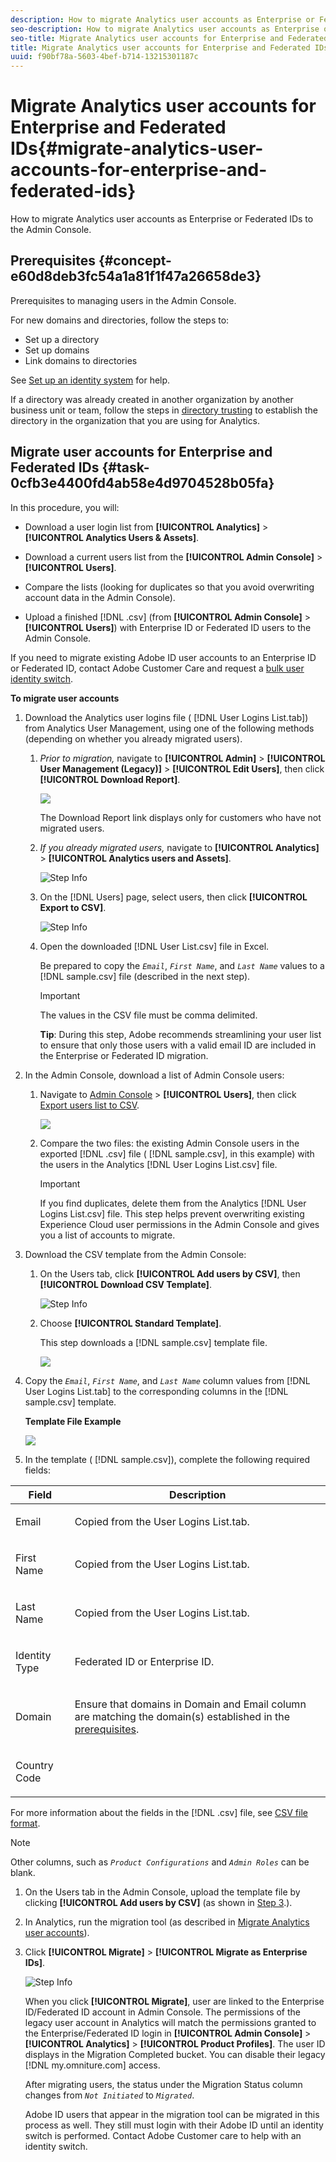 ```yaml
---
description: How to migrate Analytics user accounts as Enterprise or Federated IDs to the Admin Console.
seo-description: How to migrate Analytics user accounts as Enterprise or Federated IDs to the Admin Console.
seo-title: Migrate Analytics user accounts for Enterprise and Federated IDs
title: Migrate Analytics user accounts for Enterprise and Federated IDs
uuid: f90bf78a-5603-4bef-b714-13215301187c
---
```


# Migrate Analytics user accounts for Enterprise and Federated IDs{#migrate-analytics-user-accounts-for-enterprise-and-federated-ids}

How to migrate Analytics user accounts as Enterprise or Federated IDs to the Admin Console.

## Prerequisites {#concept-e60d8deb3fc54a1a81f1f47a26658de3}

Prerequisites to managing users in the Admin Console. 

For new domains and directories, follow the steps to:

* Set up a directory 
* Set up domains 
* Link domains to directories

See [Set up an identity system](https://helpx.adobe.com/enterprise/using/set-up-identity.html) for help.

If a directory was already created in another organization by another business unit or team, follow the steps in [directory trusting](https://helpx.adobe.com/enterprise/using/set-up-identity.html#Directorytrusting) to establish the directory in the organization that you are using for Analytics. 

## Migrate user accounts for Enterprise and Federated IDs {#task-0cfb3e4400fd4ab58e4d9704528b05fa}

In this procedure, you will:

* Download a user login list from **[!UICONTROL Analytics]** > **[!UICONTROL Analytics Users & Assets]**. 

* Download a current users list from the **[!UICONTROL Admin Console]** > **[!UICONTROL Users]**. 

* Compare the lists (looking for duplicates so that you avoid overwriting account data in the Admin Console). 
* Upload a finished [!DNL .csv] (from **[!UICONTROL Admin Console]** > **[!UICONTROL Users]**) with Enterprise ID or Federated ID users to the Admin Console.

If you need to migrate existing Adobe ID user accounts to an Enterprise ID or Federated ID, contact Adobe Customer Care and request a [bulk user identity switch](https://helpx.adobe.com/enterprise/using/bulk-operations.html).

**To migrate user accounts** 

1. Download the Analytics user logins file ( [!DNL User Logins List.tab]) from Analytics User Management, using one of the following methods (depending on whether you already migrated users).
   1. *Prior to migration,* navigate to **[!UICONTROL Admin]** > **[!UICONTROL User Management (Legacy)]** > **[!UICONTROL Edit Users]**, then click **[!UICONTROL Download Report]**.
   
      ![](assets/download-report.png)

      The Download Report link displays only for customers who have not migrated users. 
   
   1. *If you already migrated users,* navigate to **[!UICONTROL Analytics]** > **[!UICONTROL Analytics users and Assets]**.
   
      ![Step Info](assets/admin-analytics-users-assets.png)

   1. On the [!DNL Users] page, select users, then click **[!UICONTROL Export to CSV]**.
   
      ![Step Info](assets/export-csv-migrate.png)

   1. Open the downloaded [!DNL User List.csv] file in Excel.
   
      Be prepared to copy the *`Email`*, *`First Name`*, and *`Last Name`* values to a [!DNL sample.csv] file (described in the next step).

      >[!IMPORTANT]
      >
      >The values in the CSV file must be comma delimited.

      **Tip**: During this step, Adobe recommends streamlining your user list to ensure that only those users with a valid email ID are included in the Enterprise or Federated ID migration. 
   
1. In the Admin Console, download a list of Admin Console users:

   1. Navigate to [Admin Console](http://adminconsole.adobe.html/#) > **[!UICONTROL Users]**, then click [Export users list to CSV](https://helpx.adobe.com/enterprise/using/users.html).
   
      ![](assets/export-csv.png)

   1. Compare the two files: the existing Admin Console users in the exported [!DNL .csv] file ( [!DNL sample.csv], in this example) with the users in the Analytics [!DNL User Logins List.csv] file.

      >[!IMPORTANT]
      >
      >If you find duplicates, delete them from the Analytics [!DNL User Logins List.csv] file. This step helps prevent overwriting existing Experience Cloud user permissions in the Admin Console and gives you a list of accounts to migrate.

1. Download the CSV template from the Admin Console:
   1. On the Users tab, click **[!UICONTROL Add users by CSV]**, then **[!UICONTROL Download CSV Template]**.
   
      ![Step Info](assets/add-users-csv.png)

   1. Choose **[!UICONTROL Standard Template]**.
   
      This step downloads a [!DNL sample.csv] template file.

      ![](assets/download-csv-template.png)

1. Copy the *`Email`*, *`First Name`*, and *`Last Name`* column values from [!DNL User Logins List.tab] to the corresponding columns in the [!DNL sample.csv] template.

   **Template File Example**

   ![](assets/sample.png)

1. In the template ( [!DNL sample.csv]), complete the following required fields:

<table id="table_1B5EEFDB5BD8436EB760BE5FFAB1CF02"> 
 <thead> 
  <tr> 
   <th colname="col1" class="entry"> Field </th> 
   <th colname="col2" class="entry"> Description </th> 
  </tr>
 </thead>
 <tbody> 
  <tr> 
   <td colname="col1"> <p>Email </p> </td> 
   <td colname="col2"> <p>Copied from the <span class="filepath"> User Logins List.tab</span>. </p> </td> 
  </tr> 
  <tr> 
   <td colname="col1"> <p>First Name </p> </td> 
   <td colname="col2"> <p>Copied from the <span class="filepath"> User Logins List.tab</span>. </p> </td> 
  </tr> 
  <tr> 
   <td colname="col1"> <p>Last Name </p> </td> 
   <td colname="col2"> <p>Copied from the <span class="filepath"> User Logins List.tab</span>. </p> </td> 
  </tr> 
  <tr> 
   <td colname="col1"> <p>Identity Type </p> </td> 
   <td colname="col2"> <p><span class="term"> Federated ID</span> or <span class="term"> Enterprise ID</span>. </p> </td> 
  </tr> 
  <tr> 
   <td colname="col1"> <p>Domain </p> </td> 
   <td colname="col2"> <p>Ensure that domains in <span class="term"> Domain</span> and <span class="term"> Email</span> column are matching the domain(s) established in the <a href="../c-migration-tool/migrate-enterprise.md#concept-e60d8deb3fc54a1a81f1f47a26658de3" format="dita" scope="local"> prerequisites</a>. </p> </td> 
  </tr> 
  <tr> 
   <td colname="col1"> <p>Country Code </p> </td> 
   <td colname="col2"> </td> 
  </tr> 
 </tbody> 
</table>

   For more information about the fields in the [!DNL .csv] file, see [CSV file format](https://helpx.adobe.com/enterprise/using/users.html).

   >[!NOTE]
   >
   >Other columns, such as *`Product Configurations`* and *`Admin Roles`* can be blank.

1. On the Users tab in the Admin Console, upload the template file by clicking **[!UICONTROL Add users by CSV]** (as shown in [Step 3](../c-migration-tool/migrate-enterprise.md#step-190321c6025947e38b195daed122c063).).
1. In Analytics, run the migration tool (as described in [Migrate Analytics user accounts](../c-migration-tool/t-migrate-users.md#task-f3355f3b14a340feae58cfa04c0ba1c9)).
1. Click **[!UICONTROL Migrate]** > **[!UICONTROL Migrate as Enterprise IDs]**.

   ![Step Info](assets/migrate-as-enterprise.png)

   When you click **[!UICONTROL Migrate]**, user are linked to the Enterprise ID/Federated ID account in Admin Console. The permissions of the legacy user account in Analytics will match the permissions granted to the Enterprise/Federated ID login in **[!UICONTROL Admin Console]** > **[!UICONTROL Analytics]** > **[!UICONTROL Product Profiles]**. The user ID displays in the Migration Completed bucket. You can disable their legacy [!DNL my.omniture.com] access.

   After migrating users, the status under the Migration Status column changes from *`Not Initiated`* to *`Migrated`*.

   Adobe ID users that appear in the migration tool can be migrated in this process as well. They still must login with their Adobe ID until an identity switch is performed. Contact Adobe Customer care to help with an identity switch. 
